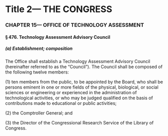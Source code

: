 
# Title 2— THE CONGRESS
### CHAPTER 15— OFFICE OF TECHNOLOGY ASSESSMENT
#### § 476. Technology Assessment Advisory Council
##### (a) Establishment; composition

The Office shall establish a Technology Assessment Advisory Council (hereinafter referred to as the “Council”). The Council shall be composed of the following twelve members:

(1) ten members from the public, to be appointed by the Board, who shall be persons eminent in one or more fields of the physical, biological, or social sciences or engineering or experienced in the administration of technological activities, or who may be judged qualified on the basis of contributions made to educational or public activities;

(2) the Comptroller General; and

(3) the Director of the Congressional Research Service of the Library of Congress.
